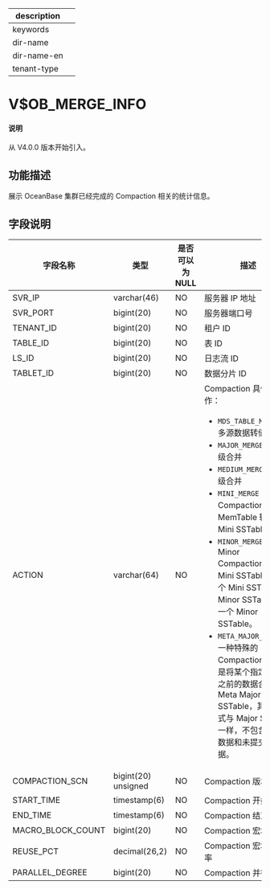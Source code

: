 |description||
|---|---|
|keywords||
|dir-name||
|dir-name-en||
|tenant-type||

# V$OB_MERGE_INFO

<main id="notice" type='explain'>
  <h4>说明</h4>
  <p>从 V4.0.0 版本开始引入。</p>
</main>

## 功能描述

展示 OceanBase 集群已经完成的 Compaction 相关的统计信息。

## 字段说明

|       字段名称        |      类型       | 是否可以为 NULL |                                 描述                                  |
|-------------------|---------------|------------|-----------------------------------------------------------------------------------------------------|
| SVR_IP            | varchar(46)   | NO         | 服务器 IP 地址                                                           |
| SVR_PORT          | bigint(20)    | NO         | 服务器端口号                                                              |
| TENANT_ID         | bigint(20)    | NO         | 租户 ID                                                               |
| TABLE_ID          | bigint(20)    | NO         | 表 ID                                                                |
| LS_ID             | bigint(20)    | NO         | 日志流 ID                                                              |
| TABLET_ID         | bigint(20)    | NO         | 数据分片 ID                                                             |
| ACTION            | varchar(64)   | NO         | Compaction 具体动作：<ul><li>`MDS_TABLE_MERGE`：多源数据转储</li> <li>`MAJOR_MERGE`：租户级合并</li> <li>`MEDIUM_MERGE`：分区级合并</li> <li>`MINI_MERGE`：Mini Compaction，将 MemTable 转变成 Mini SSTable。</li> <li>`MINOR_MERGE`：Minor Compaction，多个 Mini SSTable 或多个 Mini SSTable 与 Minor SSTable 合成一个 Minor SSTable。</li> <li>`META_MAJOR_MERGE`：一种特殊的 Compaction 类型，是将某个指定时间点之前的数据合成一个 Meta Major SSTable，其数据格式与 Major SSTable 一样，不包含多版本数据和未提交事务数据。</li></ul>     |
| COMPACTION_SCN    | bigint(20) unsigned    | NO         | Compaction 版本号                                                      |
| START_TIME        | timestamp(6)  | NO         | Compaction 开始时间                                                     |
| END_TIME          | timestamp(6)  | NO         | Compaction 结束时间                                                     |
| MACRO_BLOCK_COUNT | bigint(20)    | NO         | Compaction 宏块总数                                                     |
| REUSE_PCT         | decimal(26,2) | NO         | Compaction 宏块重用率                                                    |
| PARALLEL_DEGREE   | bigint(20)    | NO         | Compaction 并行度                                                      |
